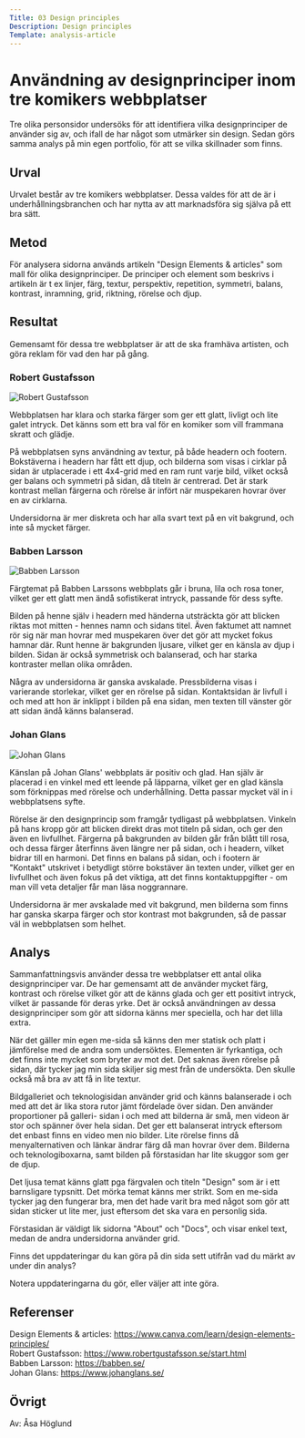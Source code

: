 ```yaml
---
Title: 03 Design principles
Description: Design principles
Template: analysis-article
---
```


Användning av designprinciper inom tre komikers webbplatser
=======================

Tre olika personsidor undersöks för att identifiera vilka designprinciper de använder sig av, och ifall de har något som utmärker sin design. Sedan görs samma analys på min egen portfolio, för att se vilka skillnader som finns.

Urval
-----------------------

Urvalet består av tre komikers webbplatser. Dessa valdes för att de är i underhållningsbranchen och har nytta av att marknadsföra sig själva på ett bra sätt.

Metod
-----------------------

För analysera sidorna används artikeln "Design Elements & articles" som mall för olika designprinciper. De principer och element som beskrivs i artikeln är t ex linjer, färg, textur, perspektiv, repetition, symmetri, balans, kontrast, inramning, grid, riktning, rörelse och djup.

Resultat
-----------------------

Gemensamt för dessa tre webbplatser är att de ska framhäva artisten, och göra reklam för vad den har på gång.

### Robert Gustafsson
<picture>
    <img class = "comedy-page" src = "%assets_url%/img/analysis/design-principles/robertgustafsson.JPG" alt="Robert Gustafsson">
</picture>

Webbplatsen har klara och starka färger som ger ett glatt, livligt och lite galet intryck. Det känns som ett bra val för en komiker som vill frammana skratt och glädje.

På webbplatsen syns användning av textur, på både headern och footern. Bokstäverna i headern har fått ett djup, och bilderna som visas i cirklar på sidan är utplacerade i ett 4x4-grid med en ram runt varje bild, vilket också ger balans och symmetri på sidan, då titeln är centrerad. Det är stark kontrast mellan färgerna och rörelse är infört när muspekaren hovrar över en av cirklarna.

Undersidorna är mer diskreta och har alla svart text på en vit bakgrund, och inte så mycket färger.

### Babben Larsson
<picture>
    <img class = "comedy-page" src = "%assets_url%/img/analysis/design-principles/babbenlarsson.JPG" alt="Babben Larsson">
</picture>

Färgtemat på Babben Larssons webbplats går i bruna, lila och rosa toner, vilket ger ett glatt men ändå sofistikerat intryck, passande för dess syfte.

Bilden på henne själv i headern med händerna utsträckta gör att blicken riktas mot mitten - hennes namn och sidans titel. Även faktumet att namnet rör sig när man hovrar med muspekaren över det gör att mycket fokus hamnar där. Runt henne är bakgrunden ljusare, vilket ger en känsla av djup i bilden. Sidan är också symmetrisk och balanserad, och har starka kontraster mellan olika områden.

Några av undersidorna är ganska avskalade. Pressbilderna visas i varierande storlekar, vilket ger en rörelse på sidan. Kontaktsidan är livfull i och med att hon är inklippt i bilden på ena sidan, men texten till vänster gör att sidan ändå känns balanserad.

### Johan Glans
<picture>
    <img class = "comedy-page" src = "%assets_url%/img/analysis/design-principles/johanglans.JPG" alt="Johan Glans">
</picture>

Känslan på Johan Glans' webbplats är positiv och glad. Han själv är placerad i en vinkel med ett leende på läpparna, vilket ger en glad känsla som förknippas med rörelse och underhållning. Detta passar mycket väl in i webbplatsens syfte.

Rörelse är den designprincip som framgår tydligast på webbplatsen. Vinkeln på hans kropp gör att blicken direkt dras mot titeln på sidan, och ger den även en livfullhet. Färgerna på bakgrunden av bilden går från blått till rosa, och dessa färger återfinns även längre ner på sidan, och i headern, vilket bidrar till en harmoni. Det finns en balans på sidan, och i footern är "Kontakt" utskrivet i betydligt större bokstäver än texten under, vilket ger en livfullhet och även fokus på det viktiga, att det finns kontaktuppgifter - om man vill veta detaljer får man läsa noggrannare.

Undersidorna är mer avskalade med vit bakgrund, men bilderna som finns har ganska skarpa färger och stor kontrast mot bakgrunden, så de passar väl in webbplatsen som helhet.

Analys
-----------------------

Sammanfattningsvis använder dessa tre webbplatser ett antal olika designprinciper var. De har gemensamt att de använder mycket färg, kontrast och rörelse vilket gör att de känns glada och ger ett positivt intryck, vilket är passande för deras yrke. Det är också användningen av dessa designprinciper som gör att sidorna känns mer speciella, och har det lilla extra.

När det gäller min egen me-sida så känns den mer statisk och platt i jämförelse med de andra som undersöktes. Elementen är fyrkantiga, och det finns inte mycket som bryter av mot det. Det saknas även rörelse på sidan, där tycker jag min sida skiljer sig mest från de undersökta. Den skulle också må bra av att få in lite textur. 

Bildgalleriet och teknologisidan använder grid och känns balanserade i och med att det är lika stora rutor jämt fördelade över sidan. Den använder proportioner på galleri- sidan i och med att bilderna är små, men videon är stor och spänner över hela sidan. Det ger ett balanserat intryck eftersom det enbast finns en video men nio bilder. Lite rörelse finns då menyalternativen och länkar ändrar färg då man hovrar över dem. Bilderna och teknologiboxarna, samt bilden på förstasidan har lite skuggor som ger de djup. 

Det ljusa temat känns glatt pga färgvalen och titeln "Design" som är i ett barnsligare typsnitt. Det mörka temat känns mer strikt. Som en me-sida tycker jag den fungerar bra, men det hade varit bra med något som gör att sidan sticker ut lite mer, just eftersom det ska vara en personlig sida.

Förstasidan är väldigt lik sidorna "About" och "Docs", och visar enkel text, medan de andra undersidorna använder grid.




Finns det uppdateringar du kan göra på din sida sett utifrån vad du märkt av under din analys?

Notera uppdateringarna du gör, eller väljer att inte göra.

Referenser
-----------------------

Design Elements & articles: https://www.canva.com/learn/design-elements-principles/ <br />
Robert Gustafsson: https://www.robertgustafsson.se/start.html<br />
Babben Larsson: https://babben.se/<br />
Johan Glans: https://www.johanglans.se/<br />

Övrigt
-----------------------

Av: Åsa Höglund
